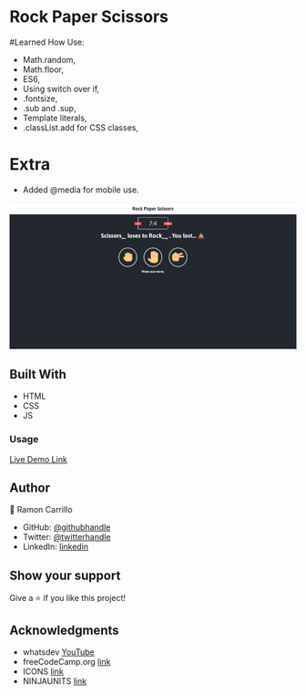 # Rock Paper Scissors

#Learned How Use:

- Math.random,
- Math.floor,
- ES6,
- Using switch over if,
- .fontsize,
- .sub and .sup,
- Template literals,
- .classList.add for CSS classes,

# Extra

- Added @media for mobile use.

![screenshot](./static/images/RockPaperScissors.png)

## Built With

- HTML
- CSS
- JS

### Usage

[Live Demo Link](https://ramon-carrillo.github.io/RockPaperScissors/)

## Author

👤 Ramon Carrillo

- GitHub: [@githubhandle](https://github.com/Ramon-Carrillo)
- Twitter: [@twitterhandle](https://twitter.com/ramon_de_NL)
- LinkedIn: [linkedin](https://www.linkedin.com/in/ramon-carrillo-54525a1ab/)

## Show your support

Give a ⭐️ if you like this project!

## Acknowledgments

- whatsdev [YouTube](https://www.youtube.com/channel/UC0tRdbXVDbhaRvZPKsRgmxg)
- freeCodeCamp.org [link](https://www.freecodecamp.org/)
- ICONS [link](https://icons8.com/icons)
- NINJAUNITS [link](https://www.ninjaunits.com/converters/pixels/pixels-rem/)
